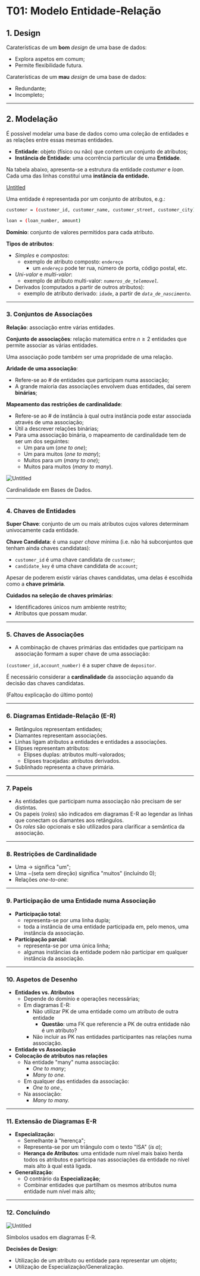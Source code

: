# T01: Modelo Entidade-Relação

## 1. Design

Caraterísticas de um **bom** *design* de uma base de dados:

- Explora aspetos em comum;
- Permite flexibilidade futura.

Caraterísticas de um **mau** *design* de uma base de dados:

- Redundante;
- Incompleto;

---

## 2. Modelação

É possível modelar uma base de dados como uma coleção de entidades e as relações entre essas mesmas entidades.

- **Entidade**: objeto (físico ou não) que contem um conjunto de atributos;
- **Instância de Entidade**: uma ocorrência particular de uma **Entidade**.

Na tabela abaixo, apresenta-se a estrutura da entidade $costumer$ e $loan$. Cada uma das linhas constituí uma **instância da entidade.**

[   ](https://www.notion.so/00a7be2b1fa849c58db9a9b64a441552)

[Untitled](https://www.notion.so/6a5ba02a07d74e908044dfb7a6f97747)

Uma entidade é representada por um conjunto de atributos, e.g.:

```bash
customer = (customer_id, customer_name, customer_street, customer_city)
```

```bash
loan = (loan_number, amount)
```

**Domínio**: conjunto de valores permitidos para cada atributo.

**Tipos de atributos**:

- *Simples* e *compostos*:
    - exemplo de atributo composto: `endereço`
        - um *`endereço`* pode ter rua, número de porta, código postal, etc.
- *Uni-valor* e *multi-valor*:
    - exemplo de atributo multi-valor: *`numeros_de_telemovel`.*
- Derivados (computados a partir de outros atributos):
    - exemplo de atributo derivado: `idade`, a partir de *`data_de_nascimento`.*

---

### 3. Conjuntos de Associações

**Relação**: associação entre várias entidades.

**Conjunto de associações**: relação matemática entre $n \geq 2$ entidades que permite associar as várias entidades.

Uma associação pode também ser uma propridade de uma relação.

**Aridade de uma associação**:

- Refere-se ao # de entidades que participam numa associação;
- A grande maioria das associações envolvem duas entidades, daí serem **binárias**;

**Mapeamento das restrições de cardinalidade**:

- Refere-se ao # de instância à qual outra instância pode estar associada através de uma associação;
- Útil a descrever relações binárias;
- Para uma associação binária, o mapeamento de cardinalidade tem de ser um dos seguintes:
    - Um para um (*one to one*);
    - Um para muitos (*one to many*);
    - Muitos para um (*many to one*);
    - Muitos para muitos (*many to many*).

![Untitled](01-Modelo_ER/Untitled.png)

Cardinalidade em Bases de Dados.

---

### 4. Chaves de Entidades

**Super Chave**: conjunto de um ou mais atributos cujos valores determinam univocamente cada entidade.

**Chave Candidata**: é uma *super chave* mínima (i.e. não há subconjuntos que tenham ainda chaves candidatas):

- `customer_id` é uma chave candidata de `customer`;
- `candidate_key` é uma chave candidata de `account`;

Apesar de poderem existir várias chaves candidatas, uma delas é escolhida como a **chave primária**.

**Cuidados na seleção de chaves primárias**:

- Identificadores únicos num ambiente restrito;
- Atributos que possam mudar.

---

### 5. Chaves de Associações

- A combinação de chaves primárias das entidades que participam na associação formam a super chave de uma associação:

`(customer_id,account_number)` é a super chave de `depositor`.

É necessário considerar a **cardinalidade** da associação aquando da decisão das chaves candidatas.

(Faltou explicação do último ponto)

---

### 6. Diagramas Entidade-Relação (E-R)

- Retângulos representam entidades;
- Diamantes representam associações.
- Linhas ligam atributos a entidades e entidades a associações.
- Elipses representam atributos:
    - Elipses duplas: atributos multi-valorados;
    - Elipses tracejadas: atributos derivados.
- Sublinhado representa a chave primária.

---

### 7. Papeis

- As entidades que participam numa associação não precisam de ser distintas.
- Os papeis (*roles*) são indicados em diagramas E-R ao legendar as linhas que conectam os diamantes aos retângulos.
- Os *roles* são opcionais e são utilizados para clarificar a semântica da associação.

---

### 8. Restrições de Cardinalidade

- Uma $\rightarrow$ significa "um";
- Uma $-$(seta sem direção) significa "muitos" (incluíndo 0);
- Relações *one-to-one*:

---

### 9. Participação de uma Entidade numa Associação

- **Participação total**:
    - representa-se por uma linha dupla;
    - toda a instância de uma entidade participada em, pelo menos, uma instância da associação.
- **Participação parcial**:
    - representa-se por uma única linha;
    - algumas instâncias da entidade podem não participar em qualquer instância da associação.

---

### 10. Aspetos de Desenho

- **Entidades vs. Atributos**
    - Depende do domínio e operações necessárias;
    - Em diagramas E-R:
        - Não utilizar PK de uma entidade como um atributo de outra entidade
            - **Questão**: uma FK que referencie a PK de outra entidade não é um atributo?
        - Não incluir as PK nas entidades participantes nas relações numa associação.
- **Entidade vs Associação**
- **Colocação de atributos nas relações**
    - Na entidade "many" numa associação:
        - *One to many*;
        - *Many to one.*
    - Em qualquer das entidades da associação:
        - *One to one.,*
    - Na associação:
        - *Many to many.*

---

### 11. Extensão de Diagramas E-R

- **Especialização:**
    - Semelhante à "herença";
    - Representa-se por um triângulo com o texto "ISA" (*is a*);
    - **Herança de Atributos**: uma entidade num nível mais baixo herda todos os atributos e participa nas associações da entidade no nível mais alto à qual está ligada.
- **Generalização**:
    - O contrário da **Especialização**;
    - Combinar entidades que partilham os mesmos atributos numa entidade num nível mais alto;

---

### 12. Concluíndo

![Untitled](01-Modelo_ER/Untitled%201.png)

Símbolos usados em diagramas E-R.

**Decisões de Design**:

- Utilização de um atributo ou entidade para representar um objeto;
- Utilização de Especialização/Generalização.
